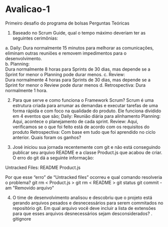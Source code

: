 # Avalicao-1
Primeiro desafio do programa de bolsas Perguntas Teóricas

1. Baseado no Scrum Guide, qual o tempo máximo deveriam ter as seguintes 
cerimônias:  
  
a. Daily: 
Dura normalmente 15 minutos para melhorar as comunicações, eliminam outras reuniões e removem impedimentos para o desenvolvimento.  
b. Planning:  
Dura normalmente 8 horas para Sprints de 30 dias, mas depende se a Sprint for menor o Planning pode durar menos.
c. Review:  
Dura normalmente 4 horas para Sprints de 30 dias, mas depende se a Sprint for menor o Review  pode durar menos
d. Retrospectiva: 
Dura normalmente 1 hora.

2. Para que serve e como funciona o Framework Scrum? 
Scrum é uma estrutura criada para arrumar as demandas e executar tarefas de uma forma rápida e com foco na qualidade do produto. Ele funciona dividido em 4 eventos que são;
Daily: Reunião diária para alinhamento
Planning:  Aqui, acontece o planejamento de cada sprint.
Review:  Aqui, verificamos se o que foi feito está de acordo com os requisitos do produto
Retrospectiva: Com base em tudo que foi aprendido no ciclo anterior. Quais foram os ganhos?

3. José iniciou sua jornada recentemente com git e não está conseguindo 
publicar seu arquivo README e a classe Product.js que acabou de criar. O 
erro do git dá a seguinte informação: 
 
Untracked Files: 
README 
Product.js 
 
Por que esse “erro” de “Untracked files” ocorreu e qual comando resolveria 
o problema? 
git rm < Product.js >
git rm < README >
git status
git commit -am "Removido arquivo"

4. O time de desenvolvimento analisou e descobriu que o projeto está gerando 
arquivos pesados e desnecessários para serem commitados no repositório 
git. Em qual arquivo você deve incluir a lista de extensões para que esses 
arquivos desnecessários sejam desconsiderados? 
. gitignore
